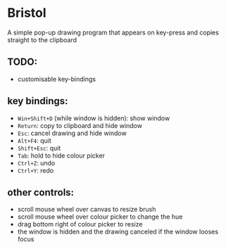 # Bristol
A simple pop-up drawing program that appears on key-press and copies straight to the clipboard

## TODO:
* customisable key-bindings

## key bindings:
* `Win+Shift+D` (while window is hidden): show window
* `Return`: copy to clipboard and hide window
* `Esc`: cancel drawing and hide window
* `Alt+F4`: quit
* `Shift+Esc`: quit
* `Tab`: hold to hide colour picker
* `Ctrl+Z`: undo
* `Ctrl+Y`: redo

##  other controls:
* scroll mouse wheel over canvas to resize brush
* scroll mouse wheel over colour picker to change the hue
* drag bottom right of colour picker to resize
* the window is hidden and the drawing canceled if the window looses focus
